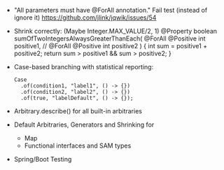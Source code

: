 - "All parameters must have @ForAll annotation." 
  Fail test (instead of ignore it)
  https://github.com/jlink/jqwik/issues/54

- Shrink correctly: (Maybe Integer.MAX_VALUE/2, 1)
  	@Property
  	boolean sumOfTwoIntegersAlwaysGreaterThanEach(
  			@ForAll @Positive int positive1, //
  			@ForAll @Positive int positive2
  	) {
  		int sum = positive1 + positive2;
  		return sum > positive1 && sum > positive2;
  	}
  	
- Case-based branching with statistical reporting:

  ```
  Case
    .of(condition1, "label1", () -> {})
    .of(condition2, "label2", () -> {})
    .of(true, "labelDefault", () -> {});
  ``` 

- Arbitrary.describe() for all built-in arbitraries

- Default Arbitraries, Generators and Shrinking for
  - Map
  - Functional interfaces and SAM types

- Spring/Boot Testing

